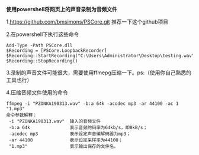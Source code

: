 **使用powershell将网页上的声音录制为音频文件**

1.https://github.com/bmsimons/PSCore.git 
推荐一下这个github项目

2.在powershell下执行这些命令

```
Add-Type -Path PSCore.dll
$Recording = [PSCore.LoopbackRecorder]
$Recording::StartRecording("C:\Users\Administrator\Desktop\testing.wav")
$Recording::StopRecording()
```

3.录制的声音文件可能很大，需要使用ffmepg压缩一下。ps:（使用你自己熟悉的工具也行）

4.压缩音频文件使用的命令

```
ffmpeg -i "PZONKA190313.wav" -b:a 64k -acodec mp3 -ar 44100 -ac 1 "1.mp3"
命令参数解释：
 -i "PZONKA190313.wav"  输入的音频文件
 -b:a 64k               表示音频的码率为64kb/s，即8kB/s；
 -acodec mp3            表示设定声音编解码器为mp3；
 -ar 44100              表示设定采样率为44100；
 "1.mp3"                表示输出保存的文件名。
```
